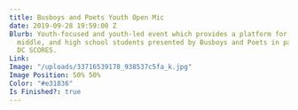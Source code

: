 ```yaml
---
title: Busboys and Poets Youth Open Mic
date: 2019-09-28 19:59:00 Z
Blurb: Youth-focused and youth-led event which provides a platform for elementary,
  middle, and high school students presented by Busboys and Poets in partnership with
  DC SCORES.
Link: 
Image: "/uploads/33716539178_938537c5fa_k.jpg"
Image Position: 50% 50%
Color: "#e31836"
Is Finished?: true
---
```


